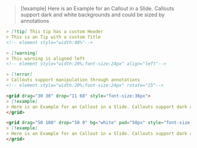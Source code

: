 
> [!example]
> Here is an Example for an Callout in a Slide. Callouts support dark and white backgrounds and could be sized by annotations



```md
> [!tip] This tip has a custom Header
> This is an Tip with a custom Title
<!-- element style="width:40%"-->

> [!warning] 
> This warning is aligned left
<!-- element style="width:20%;font-size:24px" align="left"-->

> [!error] 
> Callouts support manipulation through annotations
<!-- element style="width:20%;font-size:24px" rotate="15"-->

<grid drag="30 30" drop="11 68" style="font-size:36px">
> [!example]
> Here is an Example for an Callout in a Slide. Callouts support dark and white backgrounds and could be sized by annotations
</grid>

<grid drag="50 100" drop="50 0" bg="white" pad="50px" style="font-size:36px">
> [!example]
> Here is an Example for an Callout in a Slide. Callouts support dark and white backgrounds and could be sized by annotations
</grid>
```